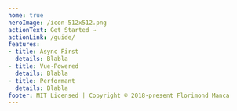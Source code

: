```yaml
---
home: true
heroImage: /icon-512x512.png
actionText: Get Started →
actionLink: /guide/
features:
- title: Async First
  details: Blabla
- title: Vue-Powered
  details: Blabla
- title: Performant
  details: Blabla
footer: MIT Licensed | Copyright © 2018-present Florimond Manca
---
```

